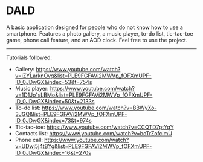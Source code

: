 # DALD
A basic application designed for people who do not know how to use a smartphone.
Features a photo gallery, a music player, to-do list, tic-tac-toe game, phone call feature, and an AOD clock.
Feel free to use the project.
***
Tutorials followed:
* Gallery: https://www.youtube.com/watch?v=iZYLarknOvg&list=PLE9FGFAVi2MWVp_fOFXmUPF-ID_0JDwGX&index=53&t=754s
* Music player: https://www.youtube.com/watch?v=1D1Jo1sLBMo&list=PLE9FGFAVi2MWVp_fOFXmUPF-ID_0JDwGX&index=50&t=2133s
* To-do list: https://www.youtube.com/watch?v=BBWyXo-3JGQ&list=PLE9FGFAVi2MWVp_fOFXmUPF-ID_0JDwGX&index=73&t=974s
* Tic-tac-toe: https://www.youtube.com/watch?v=CCQTD7ptYqY
* Contacts list: https://www.youtube.com/watch?v=boTrZofclmU
* Phone call: https://www.youtube.com/watch?v=UDwj5j4tBYg&list=PLE9FGFAVi2MWVp_fOFXmUPF-ID_0JDwGX&index=16&t=270s
